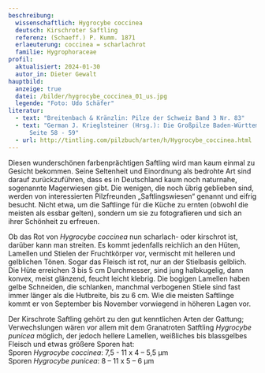 ```yaml
---
beschreibung:
  wissenschaftlich: Hygrocybe coccinea
  deutsch: Kirschroter Saftling
  referenz: (Schaeff.) P. Kumm. 1871
  erlaeuterung: coccinea = scharlachrot
  familie: Hygrophoraceae
profil:
  aktualisiert: 2024-01-30
  autor_in: Dieter Gewalt
hauptbild:
  anzeige: true
  datei: /bilder/hygrocybe_coccinea_01_us.jpg
  legende: "Foto: Udo Schäfer"
literatur:
  - text: "Breitenbach & Kränzlin: Pilze der Schweiz Band 3 Nr. 83"
  - text: "German J. Krieglsteiner (Hrsg.): Die Großpilze Baden-Württembergs Band 3
      Seite 58 - 59"
  - url: http://tintling.com/pilzbuch/arten/h/Hygrocybe_coccinea.html
---
```

Diesen wunderschönen farbenprächtigen Saftling wird man kaum einmal  zu Gesicht bekommen. Seine Seltenheit und Einordnung als bedrohte Art sind darauf zurückzuführen, dass es in Deutschland kaum noch naturnahe, sogenannte Magerwiesen gibt. Die wenigen, die noch übrig geblieben sind, werden von interessierten Pilzfreunden „Saftlingswiesen“ genannt und eifrig besucht. Nicht etwa, um die Saftlinge für die Küche zu ernten (obwohl die meisten als essbar gelten), sondern um sie zu fotografieren und sich an ihrer Schönheit zu erfreuen.

Ob das Rot von *Hygrocybe coccinea* nun scharlach- oder kirschrot ist, darüber kann man streiten. Es kommt jedenfalls reichlich an den Hüten, Lamellen und Stielen der Fruchtkörper vor, vermischt mit helleren und gelblichen Tönen. Sogar das Fleisch ist rot, nur an der Stielbasis gelblich. Die Hüte erreichen 3 bis 5 cm Durchmesser, sind jung halbkugelig, dann konvex, meist glänzend, feucht leicht klebrig. Die bogigen Lamellen haben gelbe Schneiden, die schlanken, manchmal verbogenen Stiele sind fast immer länger als die Hutbreite, bis zu 6 cm. Wie die meisten Saftlinge kommt er von September bis November vorwiegend in höheren Lagen vor.

Der Kirschrote Saftling gehört zu den gut kenntlichen Arten der Gattung; Verwechslungen wären vor allem mit dem Granatroten Satftling *Hygrocybe punicea* möglich, der jedoch hellere Lamellen, weißliches bis blassgelbes Fleisch und etwas größere Sporen hat:\
Sporen *Hygrocybe coccinea*: 7,5 - 11 x 4 – 5,5 µm\
Sporen *Hygrocybe punicea*:  8 – 11 x 5 – 6 µm